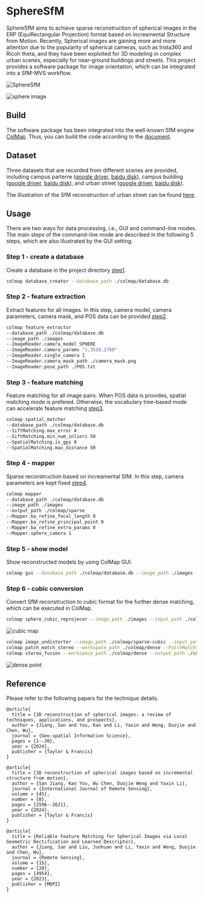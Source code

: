 # SphereSfM

SphereSfM aims to achieve sparse reconstruction of spherical images in the ERP (EquiRectangular Projection) format based on increamental Structure from Motion. 
Recently, Spherical images are gaining more and more attention due to the popularity of spherical cameras, such as Insta360 and Ricoh theta, and they have been exploited
for 3D modeling in complex urban scenes, especially for near-ground buildings and streets. This project provides a software package for image orientation, which can be
integrated into a SfM-MVS workflow.

![SphereSfM](https://github.com/json87/SphereSfM/blob/main/doc/spheresfm.jpg)

![sphere image](https://github.com/json87/SphereSfM/blob/main/doc/sphere%20image.jpg)

## Build

The software package has been integrated into the well-known SfM engine [ColMap](https://github.com/colmap/colmap). Thus, you can build the code according to the [document](https://colmap.github.io/).

## Dataset

Three datasets that are recorded from different scenes are provided, including campus parterre ([google driver](https://drive.google.com/file/d/1KB1uk9wEUvEGVnFOwcrw4r_KxUk711eb/view?usp=drive_link), [baidu disk](https://pan.baidu.com/s/1C259Ygf_lJHd5iT-gmJWGA?pwd=5cqb)), campus building ([google driver](https://drive.google.com/file/d/17HfwXxuU-Q-tzZtlsroGa-ZibepAT0-a/view?usp=drive_link), [baidu disk](https://pan.baidu.com/s/1r_41WPs4R1wV2ow1rmgabw?pwd=olxy)), and urban street ([google driver](https://drive.google.com/file/d/1Tmm7_7153ybi1mhzGUe2L8j_r1ho-UJf/view?usp=drive_link), [baidu disk](https://pan.baidu.com/s/1YcNiCH7oWSA4EW_x5epAsQ?pwd=sis5)). 

The illustration of the SfM reconstruction of urban street can be found [here](https://www.dropbox.com/s/pq8zv8hrljmbp6q/SphereSfM%2002.webm?dl=0).

## Usage

There are two ways for data processing, i.e., GUI and command-line modes.
The main steps of the command-line mode are described in the following 5 steps, which are also illustrated by the GUI setting.

### Step 1 - create a database

Create a database in the project directory [step1](https://github.com/json87/SphereSfM/blob/main/doc/step1.jpg).

```sh
colmap database_creator --database_path ./colmap/database.db
```

### Step 2 - feature extraction

Extract features for all images. In this step, camera model, camera parameters, camera mask, and POS data can be provided [step2](https://github.com/json87/SphereSfM/blob/main/doc/step2.jpg).

```sh
colmap feature_extractor 
--database_path ./colmap/database.db 
--image_path ./images 
--ImageReader.camera_model SPHERE 
--ImageReader.camera_params "1,3520,1760" 
--ImageReader.single_camera 1 
--ImageReader.camera_mask_path ./camera_mask.png 
--ImageReader.pose_path ./POS.txt
```

### Step 3 - feature matching

Feature matching for all image pairs. When POS data is provides, spatial matching mode is prefered. Otherwise, the vocabulary tree-based mode can accelerate feature matching [step3](https://github.com/json87/SphereSfM/blob/main/doc/step3.jpg).

```sh
colmap spatial_matcher 
--database_path ./colmap/database.db 
--SiftMatching.max_error 4 
--SiftMatching.min_num_inliers 50 
--SpatialMatching.is_gps 0 
--SpatialMatching.max_distance 50
```

### Step 4 - mapper

Sparse reconstruction based on increamental SfM. In this step, camera parameters are kept fixed [step4](https://github.com/json87/SphereSfM/blob/main/doc/step4.jpg).

```sh
colmap mapper 
--database_path ./colmap/database.db 
--image_path ./images 
--output_path ./colmap/sparse 
--Mapper.ba_refine_focal_length 0 
--Mapper.ba_refine_principal_point 0 
--Mapper.ba_refine_extra_params 0 
--Mapper.sphere_camera 1
```

### Step 5 - show model

Show reconstructed models by using ColMap GUI.

```sh
colmap gui --database_path ./colmap/database.db --image_path ./images --import_path ./colmap/sparse/0
```

### Step 6 - cubic conversion

Convert SfM reconstruction to cubic format for the further dense matching, which can be executed in ColMap.

```sh
colmap sphere_cubic_reprojecer --image_path ./images --input_path ./colmap/sparse/0/ --output_path ./colmap/sparse-cubic
```
![cubic map](https://github.com/json87/SphereSfM/blob/main/doc/cubic%20map.png)

```sh
colmap image_undistorter --image_path ./colmap/sparse-cubic --input_path ./colmap/sparse-cubic/sparse --output_path ./colmap/dense --output_type COLMAP
colmap patch_match_stereo --workspace_path ./colmap/dense --PatchMatchStereo.geom_consistency false
colmap stereo_fusion --workspace_path ./colmap/dense --output_path ./colmap/dense/fused.ply --input_type photometric
```
![dense point](https://github.com/json87/SphereSfM/blob/main/doc/dense%20point.png)

## Reference

Please refer to the following papers for the technique details.

```
@article{
  title = {3D reconstruction of spherical images: a review of techniques, applications, and prospects},
  author = {Jiang, San and You, Kan and Li, Yaxin and Weng, Duojie and Chen, Wu},
  journal = {Geo-spatial Information Science},
  pages = {1--30},
  year = {2024},
  publisher = {Taylor & Francis}
}

@article{
  title = {3D reconstruction of spherical images based on incremental structure from motion},
  author = {San Jiang, Kan You, Wu Chen, Duojie Weng and Yaxin Li},
  journal = {International Journal of Remote Sensing},
  volume = {45},
  number = {8},
  pages = {2596--2621},
  year = {2024},
  publisher = {Taylor & Francis}
}

@article{
  title = {Reliable Feature Matching for Spherical Images via Local Geometric Rectification and Learned Descriptor},
  author = {Jiang, San and Liu, Junhuan and Li, Yaxin and Weng, Duojie and Chen, Wu},
  journal = {Remote Sensing},
  volume = {15},
  number = {20},
  pages = {4954},
  year = {2023},
  publisher = {MDPI}
}
```
